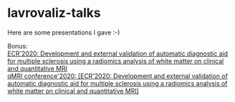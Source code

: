# lavrovaliz-talks
Here are some presentations I gave :-)

Bonus:  
[ECR'2020: Development and external validation of automatic diagnostic aid for multiple sclerosis using a radiomics analysis of white matter on clinical and quantitative MRI](https://youtu.be/kDz0tJAcrxs)  
[qMRI conference'2020: [ECR'2020: Development and external validation of automatic diagnostic aid for multiple sclerosis using a radiomics analysis of white matter on clinical and quantitative MRI]](https://www.youtube.com/watch?v=c3GPYsQrAVw)
